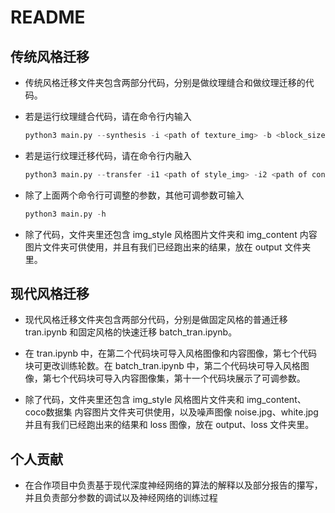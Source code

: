 # README

## 传统风格迁移

- 传统风格迁移文件夹包含两部分代码，分别是做纹理缝合和做纹理迁移的代码。

- 若是运行纹理缝合代码，请在命令行内输入

  ```python
  python3 main.py --synthesis -i <path of texture_img> -b <block_size> -o <overlap_size> -t <tolerance>
  ```

- 若是运行纹理迁移代码，请在命令行内融入

  ```python
  python3 main.py --transfer -i1 <path of style_img> -i2 <path of content_img> -b <block_size> -o <overlap_size> -t <tolerance> -a <alpha>
  ```

- 除了上面两个命令行可调整的参数，其他可调参数可输入

  ```python
  python3 main.py -h
  ```

- 除了代码，文件夹里还包含 img_style 风格图片文件夹和 img_content 内容图片文件夹可供使用，并且有我们已经跑出来的结果，放在 output 文件夹里。

## 现代风格迁移

- 现代风格迁移文件夹包含两部分代码，分别是做固定风格的普通迁移 tran.ipynb 和固定风格的快速迁移 batch_tran.ipynb。

- 在 tran.ipynb 中，在第二个代码块可导入风格图像和内容图像，第七个代码块可更改训练轮数。在 batch_tran.ipynb 中，第二个代码块可导入风格图像，第七个代码块可导入内容图像集，第十一个代码块展示了可调参数。

- 除了代码，文件夹里还包含 img_style 风格图片文件夹和 img_content、coco数据集 内容图片文件夹可供使用，以及噪声图像 noise.jpg、white.jpg 并且有我们已经跑出来的结果和 loss 图像，放在 output、loss 文件夹里。

## 个人贡献

- 在合作项目中负责基于现代深度神经网络的算法的解释以及部分报告的攥写，并且负责部分参数的调试以及神经网络的训练过程
